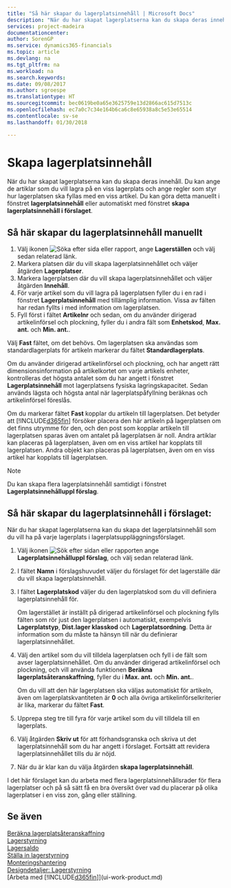 ```yaml
---
title: "Så här skapar du lagerplatsinnehåll | Microsoft Docs"
description: "När du har skapat lagerplatserna kan du skapa deras innehåll. Du kan ange de artiklar som du vill lagra på en viss lagerplats och ange regler som styr hur lagerplatsen ska fyllas med en viss artikel."
services: project-madeira
documentationcenter: 
author: SorenGP
ms.service: dynamics365-financials
ms.topic: article
ms.devlang: na
ms.tgt_pltfrm: na
ms.workload: na
ms.search.keywords: 
ms.date: 09/08/2017
ms.author: sgroespe
ms.translationtype: HT
ms.sourcegitcommit: bec0619be0a65e3625759e13d2866ac615d7513c
ms.openlocfilehash: ec7a0c7c34e164b6ca6c8e65938a8c5e53e65514
ms.contentlocale: sv-se
ms.lasthandoff: 01/30/2018

---
```

# <a name="create-bin-contents"></a>Skapa lagerplatsinnehåll
När du har skapat lagerplatserna kan du skapa deras innehåll. Du kan ange de artiklar som du vill lagra på en viss lagerplats och ange regler som styr hur lagerplatsen ska fyllas med en viss artikel. Du kan göra detta manuellt i fönstret **lagerplatsinnehåll** eller automatiskt med fönstret **skapa lagerplatsinnehåll i förslaget**.

## <a name="to-create-bin-content-manually"></a>Så här skapar du lagerplatsinnehåll manuellt  
1.  Välj ikonen ![Söka efter sida eller rapport](media/ui-search/search_small.png "Ikonen Söka efter sida eller rapport"), ange **Lagerställen** och välj sedan relaterad länk.  
2.  Markera platsen där du vill skapa lagerplatsinnehållet och väljer åtgärden **Lagerplatser**.  
3.  Markera lagerplatsen där du vill skapa lagerplatsinnehållet och väljer åtgärden **Innehåll**.  
4.  För varje artikel som du vill lagra på lagerplatsen fyller du i en rad i fönstret **Lagerplatsinnehåll** med tillämplig information. Vissa av fälten har redan fyllts i med information om lagerplatsen.  
5.  Fyll först i fältet **Artikelnr** och sedan, om du använder dirigerad artikelinförsel och plockning, fyller du i andra fält som **Enhetskod**, **Max. ant.** och **Min. ant.**.  

Välj **Fast** fältet, om det behövs. Om lagerplatsen ska användas som standardlagerplats för artikeln markerar du fältet **Standardlagerplats**.  

Om du använder dirigerad artikelinförsel och plockning, och har angett rätt dimensionsinformation på artikelkortet om varje artikels enheter, kontrolleras det högsta antalet som du har angett i fönstret **Lagerplatsinnehåll** mot lagerplatsens fysiska lagringskapacitet. Sedan används lägsta och högsta antal när lagerplatspåfyllning beräknas och artikelinförsel föreslås.  

Om du markerar fältet **Fast** kopplar du artikeln till lagerplatsen. Det betyder att [!INCLUDE[d365fin](includes/d365fin_md.md)] försöker placera den här artikeln på lagerplatsen om det finns utrymme för den, och den post som kopplar artikeln till lagerplatsen sparas även om antalet på lagerplatsen är noll. Andra artiklar kan placeras på lagerplatsen, även om en viss artikel har kopplats till lagerplatsen. Andra objekt kan placeras på lagerplatsen, även om en viss artikel har kopplats till lagerplatsen.  

> [!NOTE]  
>  Du kan skapa flera lagerplatsinnehåll samtidigt i fönstret **Lagerplatsinnehålluppl förslag**.  

## <a name="to-create-bin-content-with-a-worksheet"></a>Så här skapar du lagerplatsinnehåll i förslaget:  
När du har skapat lagerplatserna kan du skapa det lagerplatsinnehåll som du vill ha på varje lagerplats i lagerplatsuppläggningsförslaget.

1.  Välj ikonen ![Sök efter sidan eller rapporten](media/ui-search/search_small.png "ikonen Sök efter sidan eller rapporten") ange **Lagerplatsinnehålluppl förslag**, och välj sedan relaterad länk.  
2.  I fältet **Namn** i förslagshuvudet väljer du förslaget för det lagerställe där du vill skapa lagerplatsinnehåll.  
3.  I fältet **Lagerplatskod** väljer du den lagerplatskod som du vill definiera lagerplatsinnehåll för.   

    Om lagerstället är inställt på dirigerad artikelinförsel och plockning fylls fälten som rör just den lagerplatsen i automatiskt, exempelvis **Lagerplatstyp**, **Dist.lager klasskod** och **Lagerplatsordning**. Detta är information som du måste ta hänsyn till när du definierar lagerplatsinnehållet.  
4.  Välj den artikel som du vill tilldela lagerplatsen och fyll i de fält som avser lagerplatsinnehållet. Om du använder dirigerad artikelinförsel och plockning, och vill använda funktionen **Beräkna lagerplatsåteranskaffning**, fyller du i **Max. ant.** och **Min. ant.**.  

    Om du vill att den här lagerplatsen ska väljas automatiskt för artikeln, även om lagerplatskvantiteten är **0** och alla övriga artikelinförselkriterier är lika, markerar du fältet **Fast**.  
5.  Upprepa steg tre till fyra för varje artikel som du vill tilldela till en lagerplats.  
6.  Välj åtgärden **Skriv ut** för att förhandsgranska och skriva ut det lagerplatsinnehåll som du har angett i förslaget. Fortsätt att revidera lagerplatsinnehållet tills du är nöjd.  
7.  När du är klar kan du välja åtgärden **skapa lagerplatsinnehåll**.  

I det här förslaget kan du arbeta med flera lagerplatsinnehållsrader för flera lagerplatser och på så sätt få en bra översikt över vad du placerar på olika lagerplatser i en viss zon, gång eller ställning.  

## <a name="see-also"></a>Se även
[Beräkna lagerplatsåteranskaffning](warehouse-how-to-calculate-bin-replenishment.md)    
[Lagerstyrning](warehouse-manage-warehouse.md)  
[Lagersaldo](inventory-manage-inventory.md)  
[Ställa in lagerstyrning](warehouse-setup-warehouse.md)     
[Monteringshantering](assembly-assemble-items.md)    
[Designdetaljer: Lagerstyrning](design-details-warehouse-management.md)  
[Arbeta med [!INCLUDE[d365fin](includes/d365fin_md.md)]](ui-work-product.md)

